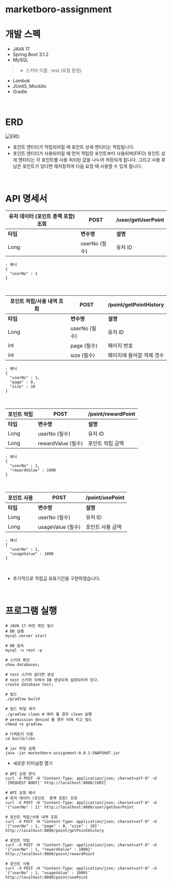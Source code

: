 # marketboro-assignment

# 개발 스펙
- JAVA 17
- Spring Boot 3.1.2
- MySQL
> - 스키마 이름 : test (로컬 환경)
- Lombok
- JUnit5, Mockito
- Gradle

<br>

# ERD

![ERD](https://github.com/iheese/marketboro-assignment/assets/88040158/90eadba0-b203-4ce5-87d7-7b3448438e4b)

- 포인트 엔티티가 적립되어질 때 포인트 상세 엔티티는 적립됩니다.
- 포인트 엔티티가 사용되어질 때 먼저 적립된 포인트부터 사용되며(FIFO)
포인트 상세 엔티티는 각 포인트별 사용 처리된 값을 나누어 저장되게 됩니다. 그리고 사용 후 남은 포인트가 있다면 재저장하여 다음 요청 때 사용할
수 있게 됩니다. 

<br>

# API 명세서

| 유저 데이터 (포인트 총액 포함) 조회 | POST        | /user/getUserPoint |
|-----------------------|-------------|--------------------|
| <b>타입</b>             | <b>변수명</b>  | <b>설명</b>          |
| Long                  | userNo (필수) | 유저 ID              |

```shell
- 예시
{
  "userNo" : 1 
}
```

<br>

| 포인트 적립/사용 내역 조회 | POST       | /point/getPointHistory |
|-----------------|------------|------------------------|
| <b>타입</b>             | <b>변수명</b>  | <b>설명</b>          |
| Long            | userNo (필수) | 유저 ID                  |
| int             | page (필수)  | 페이지 번호                 |
| int             | size  (필수) | 페이지에 들어갈 객체 갯수         |

```shell
- 예시
{
  "userNo" : 1, 
  "page" : 0,
  "size" : 10
}
```

<br>

| 포인트 적립 | POST      | /point/rewardPoint |
|--------|-----------|--------------------|
| <b>타입</b>             | <b>변수명</b>  | <b>설명</b>          |
| Long   | userNo (필수) | 유저 ID              |
| Long   | rewardValue (필수)     | 포인트 적립 금액          |

```shell
- 예시
{
  "userNo" : 1, 
  "rewardValue" : 1000
}
```

<br>


| 포인트 사용 | POST      | /point/usePoint |
|--------|-----------|-----------|
| <b>타입</b>             | <b>변수명</b>  | <b>설명</b> |
| Long   | userNo (필수) | 유저 ID     |
| Long   | usageValue (필수)     | 포인트 사용 금액 |

```shell
- 예시
{
  "userNo" : 1, 
  "usageValue" : 1000
}
```

<br>

- 추가적으로 적립금 유효기간을 구현하였습니다.

<br>

# 프로그램 실행

```shell
# JAVA 17 버전 확인 필수
# DB 실행
mysql.server start

# DB 접속
mysql -u root -p

# 스키마 확인
show databases;

# test 스키마 없다면 생성
# test 스키마 아래서 DB 생성되게 설정되어져 있다. 
create database test;

# 빌드
./gradlew build

# 빌드 파일 제거
./gradlew clean # 에러 뜰 경우 clean 실행
# permission denied 뜰 경우 아래 치고 빌드
chmod +x gradlew 

# 디렉토리 이동
cd build/libs

# jar 파일 실행
java -jar marketboro-assignment-0.0.1-SNAPSHOT.jar
```

- 새로운 터미널창 열기

```shell
# API 요청 양식
curl -X POST -H "Content-Type: application/json; charset=utf-8" -d '[REQUEST BODY]' http://localhost:8080/[URI]

# API 요청 예시
# 유저 데이터 (포인트  총액 포함) 조회
curl -X POST -H "Content-Type: application/json; charset=utf-8" -d '{"userNo" : 1}' http://localhost:8080/user/getUserPoint

# 포인트 적립/사용 내역 조회
curl -X POST -H "Content-Type: application/json; charset=utf-8" -d '{"userNo" : 1, "page" : 0, "size" : 10}' http://localhost:8080/point/getPointHistory

# 포인트 적립
curl -X POST -H "Content-Type: application/json; charset=utf-8" -d '{"userNo" : 1, "rewardValue" : 1000}' http://localhost:8080/point/rewardPoint

# 포인트 사용
curl -X POST -H "Content-Type: application/json; charset=utf-8" -d '{"userNo" : 1, "usageValue" : 1000}' http://localhost:8080/point/usePoint
```